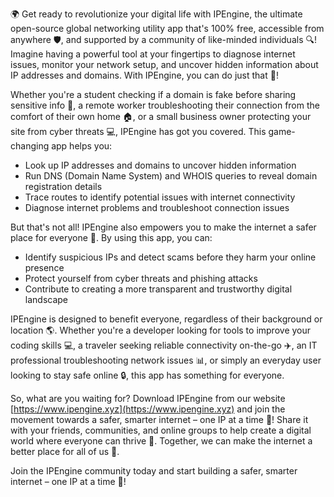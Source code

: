 🌍 Get ready to revolutionize your digital life with IPEngine, the ultimate open-source global networking utility app that's 100% free, accessible from anywhere 🛡️, and supported by a community of like-minded individuals 🔍! Imagine having a powerful tool at your fingertips to diagnose internet issues, monitor your network setup, and uncover hidden information about IP addresses and domains. With IPEngine, you can do just that 📡!

Whether you're a student checking if a domain is fake before sharing sensitive info 📝, a remote worker troubleshooting their connection from the comfort of their own home 🏠, or a small business owner protecting your site from cyber threats 💻, IPEngine has got you covered. This game-changing app helps you:

* Look up IP addresses and domains to uncover hidden information
* Run DNS (Domain Name System) and WHOIS queries to reveal domain registration details
* Trace routes to identify potential issues with internet connectivity
* Diagnose internet problems and troubleshoot connection issues

But that's not all! IPEngine also empowers you to make the internet a safer place for everyone 🌟. By using this app, you can:

* Identify suspicious IPs and detect scams before they harm your online presence
* Protect yourself from cyber threats and phishing attacks
* Contribute to creating a more transparent and trustworthy digital landscape

IPEngine is designed to benefit everyone, regardless of their background or location 🌎. Whether you're a developer looking for tools to improve your coding skills 💻, a traveler seeking reliable connectivity on-the-go ✈️, an IT professional troubleshooting network issues 📊, or simply an everyday user looking to stay safe online 🔒, this app has something for everyone.

So, what are you waiting for? Download IPEngine from our website [https://www.ipengine.xyz](https://www.ipengine.xyz) and join the movement towards a safer, smarter internet – one IP at a time 🚀! Share it with your friends, communities, and online groups to help create a digital world where everyone can thrive 💪. Together, we can make the internet a better place for all of us 🌈.

Join the IPEngine community today and start building a safer, smarter internet – one IP at a time 🚀!